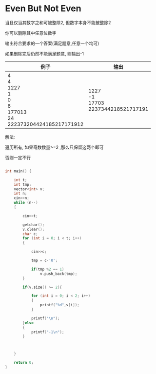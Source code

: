 # Even But Not Even


当且仅当其数字之和可被整除2, 但数字本身不能被整除2 

你可以删除其中任意位数字

输出符合要求的一个答案(满足题意,任意一个均可)

如果删除完后仍然不能满足题意, 则输出-1



|例子|输出|
|--|--|
|4<br>4<br>1227<br>1<br>0<br>6<br>177013<br>24<br>222373204424185217171912|1227<br>-1<br>17703<br>2237344218521717191|

解法:

遍历所有, 如果奇数数量>=2 ,那么只保留这两个即可

否则一定不行

```c++

int main() {

    int t;
    int tmp;
    vector<int> v;
    int n;
    cin>>n;
    while (n--)
    {

        cin>>t;

        getchar();
        v.clear();
        char c;
        for (int i = 0; i < t; i++)
        {

            cin>>c;

            tmp = c-'0';

            if(tmp %2 == 1)
                v.push_back(tmp);
        }

        if(v.size() >= 2){

            for (int i = 0; i < 2; i++)
            {
                printf("%d",v[i]);
            }

            printf("\n");
        }else
        {
            printf("-1\n");
        }



    }

    return 0;
}

```